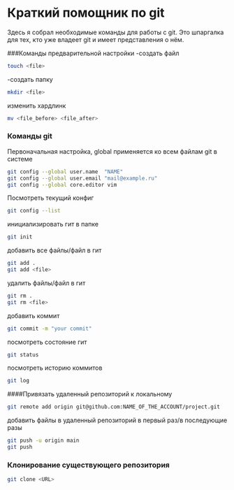 # Краткий помощник по git

Здесь я собрал необходимые команды для работы с git.
Это шпаргалка для тех, кто уже владеет git и имеет представления о нём.

###Команды предварительной настройки
-создать файл
```bash
touch <file>   
```
-создать папку
```bash
mkdir <file>   
```
изменить хардлинк
```bash
mv <file_before> <file_after>
```

### Команды git

Первоначальная настройка, global применяется ко всем файлам git в системе
```bash
git config --global user.name  "NAME"
git config --global user.email "mail@example.ru" 
git config --global core.editor vim
```

Посмотреть текущий конфиг
```bash
git config --list
```
инициализировать гит в папке
```bash
git init
```
добавить все файлы/файл в гит
```bash
git add .
git add <file>
```

удалить файлы/файл в гит
```bash
git rm .
git rm <file>
```
добавить коммит
```bash
git commit -m "your commit"
```
посмотреть состояние гит
```bash
git status
```
посмотреть историю коммитов
```bash
git log
```

####Привязать удаленный репозиторий к локальному 
```bash
git remote add origin git@github.com:NAME_OF_THE_ACCOUNT/project.git
```

добавить файлы в удаленный репозиторий в первый раз/в последующие разы
```bash
git push -u origin main
git push
```

### Клонирование существующего репозитория
```bash
git clone <URL>
```
